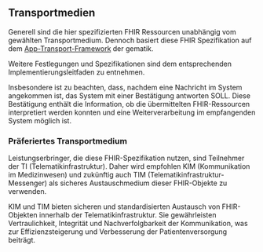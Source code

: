 ## Transportmedien

Generell sind die hier spezifizierten FHIR Ressourcen unabhängig vom gewählten Transportmedium. Dennoch basiert diese FHIR Spezifikation auf dem [App-Transport-Framework](https://simplifier.net/app-transport-framework/~guides) der gematik.

Weitere Festlegungen und Spezifikationen sind dem entsprechenden Implementierungsleitfaden zu entnehmen.

Insbesondere ist zu beachten, dass, nachdem eine Nachricht im System angekommen ist, das System mit einer Bestätigung antworten SOLL. Diese Bestätigung enthält die Information, ob die übermittelten FHIR-Ressourcen interpretiert werden konnten und eine Weiterverarbeitung im empfangenden System möglich ist.

### Präferiertes Transportmedium

Leistungserbringer, die diese FHIR-Spezifikation nutzen, sind Teilnehmer der TI (Telematikinfrastruktur). Daher wird empfohlen KIM (Kommunikation im Medizinwesen) und zukünftig auch TIM (Telematikinfrastruktur-Messenger) als sicheres Austauschmedium dieser FHIR-Objekte zu verwenden.

KIM und TIM bieten sicheren und standardisierten Austausch von FHIR-Objekten innerhalb der Telematikinfrastruktur. Sie gewährleisten Vertraulichkeit, Integrität und Nachverfolgbarkeit der Kommunikation, was zur Effizienzsteigerung und Verbesserung der Patientenversorgung beiträgt.
